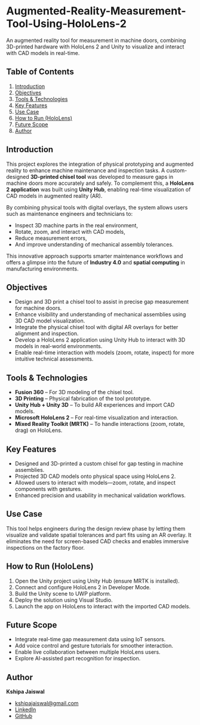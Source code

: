 # Augmented-Reality-Measurement-Tool-Using-HoloLens-2
An augmented reality tool for measurement in machine doors, combining 3D-printed hardware with HoloLens 2 and Unity to visualize and interact with CAD models in real-time.

## Table of Contents

1. [Introduction](#introduction)  
2. [Objectives](#objectives)  
3. [Tools & Technologies](#tools--technologies)  
4. [Key Features](#key-features)
5. [Use Case](#use-case)
6. [How to Run (HoloLens)](#how-to-run-hololens)   
7. [Future Scope](#future-scope)  
8. [Author](#Author)

## Introduction
This project explores the integration of physical prototyping and augmented reality to enhance machine maintenance and inspection tasks. A custom-designed **3D-printed chisel tool** was developed to measure gaps in machine doors more accurately and safely. To complement this, a **HoloLens 2 application** was built using **Unity Hub**, enabling real-time visualization of CAD models in augmented reality (AR).

By combining physical tools with digital overlays, the system allows users such as maintenance engineers and technicians to:
- Inspect 3D machine parts in the real environment,
- Rotate, zoom, and interact with CAD models,
- Reduce measurement errors,
- And improve understanding of mechanical assembly tolerances.

This innovative approach supports smarter maintenance workflows and offers a glimpse into the future of **Industry 4.0** and **spatial computing** in manufacturing environments.

## Objectives

- Design and 3D print a chisel tool to assist in precise gap measurement for machine doors.
- Enhance visibility and understanding of mechanical assemblies using 3D CAD model visualization.
- Integrate the physical chisel tool with digital AR overlays for better alignment and inspection.
- Develop a HoloLens 2 application using Unity Hub to interact with 3D models in real-world environments.
- Enable real-time interaction with models (zoom, rotate, inspect) for more intuitive technical assessments.
  
## Tools & Technologies

- **Fusion 360** – For 3D modeling of the chisel tool.
- **3D Printing** – Physical fabrication of the tool prototype.
- **Unity Hub + Unity 3D** – To build AR experiences and import CAD models.
- **Microsoft HoloLens 2** – For real-time visualization and interaction.
- **Mixed Reality Toolkit (MRTK)** – To handle interactions (zoom, rotate, drag) on HoloLens.

## Key Features

- Designed and 3D-printed a custom chisel for gap testing in machine assemblies.
- Projected 3D CAD models onto physical space using HoloLens 2.
- Allowed users to interact with models—zoom, rotate, and inspect components with gestures.
- Enhanced precision and usability in mechanical validation workflows.

## Use Case

This tool helps engineers during the design review phase by letting them visualize and validate spatial tolerances and part fits using an AR overlay. It eliminates the need for screen-based CAD checks and enables immersive inspections on the factory floor.

## How to Run (HoloLens)

1. Open the Unity project using Unity Hub (ensure MRTK is installed).
2. Connect and configure HoloLens 2 in Developer Mode.
3. Build the Unity scene to UWP platform.
4. Deploy the solution using Visual Studio.
5. Launch the app on HoloLens to interact with the imported CAD models.

## Future Scope

- Integrate real-time gap measurement data using IoT sensors.
- Add voice control and gesture tutorials for smoother interaction.
- Enable live collaboration between multiple HoloLens users.
- Explore AI-assisted part recognition for inspection.

## Author

**Kshipa Jaiswal**  
- [kshipajaiswal@gmail.com](mailto:kshipajaiswal@gmail.com)  
- [LinkedIn](www.linkedin.com/in/kshipa-jaiswal-ab7055220)  
- [GitHub](https://github.com/Kshipajaiswal)
